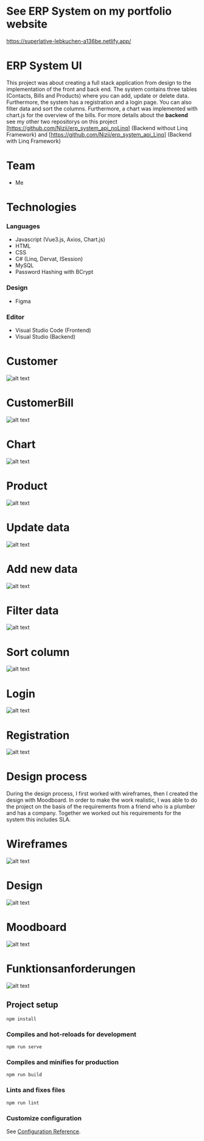 # See ERP System on my portfolio website
https://superlative-lebkuchen-a136be.netlify.app/


# ERP System UI

This project was about creating a full stack application from design to the implementation of the front and back end. The system contains three tables (Contacts, Bills and Products) where you can add, update or delete data. Furthermore, the system has a registration and a login page. You can also filter data and sort the columns. Furthermore, a chart was implemented with chart.js for the overview of the bills.
For more details about the **backend** see my other two repositorys on this project [https://github.com/Nizii/erp_system_api_noLinq] (Backend without Linq Framework) and [https://github.com/Nizii/erp_system_api_Linq] (Backend with Linq Framework)

# Team
* Me

# Technologies
### Languages
* Javascript (Vue3.js, Axios, Chart.js)
* HTML
* CSS
* C# (Linq, Dervat, ISession)
* MySQL
* Password Hashing with BCrypt

### Design
* Figma

### Editor 
* Visual Studio Code (Frontend)
* Visual Studio (Backend)

# Customer
![alt text](https://github.com/Nizii/ui/blob/master/src/assets/Kontakte.PNG)

# CustomerBill
![alt text](https://github.com/Nizii/ui/blob/master/src/assets/Bill.PNG)

# Chart
![alt text](https://github.com/Nizii/ui/blob/master/src/assets/Chart.PNG)

# Product
![alt text](https://github.com/Nizii/ui/blob/master/src/assets/Produkte.PNG)

# Update data
![alt text](https://github.com/Nizii/ui/blob/master/src/assets/Update.PNG)

# Add new data
![alt text](https://github.com/Nizii/ui/blob/master/src/assets/Add.PNG)

# Filter data
![alt text](https://github.com/Nizii/ui/blob/master/src/assets/Filter.PNG)

# Sort column
![alt text](https://github.com/Nizii/ui/blob/master/src/assets/Sort.PNG)

# Login
![alt text](https://github.com/Nizii/ui/blob/master/src/assets/Login.PNG)

# Registration
![alt text](https://github.com/Nizii/ui/blob/master/src/assets/SignUp.PNG)

# Design process
During the design process, I first worked with wireframes, then I created the design with Moodboard.
In order to make the work realistic, I was able to do the project on the basis of the requirements from a friend who is a plumber and has a company. Together we worked out his requirements for the system this includes SLA.

# Wireframes
![alt text](https://github.com/Nizii/ui/blob/master/src/assets/Wire.PNG)

# Design
![alt text](https://github.com/Nizii/ui/blob/master/src/assets/Design.PNG)

# Moodboard
![alt text](https://github.com/Nizii/ui/blob/master/src/assets/Mood.PNG)

# Funktionsanforderungen
![alt text](https://github.com/Nizii/ui/blob/master/src/assets/Rk.PNG)


## Project setup
```
npm install
```

### Compiles and hot-reloads for development
```
npm run serve
```

### Compiles and minifies for production
```
npm run build
```

### Lints and fixes files
```
npm run lint
```

### Customize configuration
See [Configuration Reference](https://cli.vuejs.org/config/).
